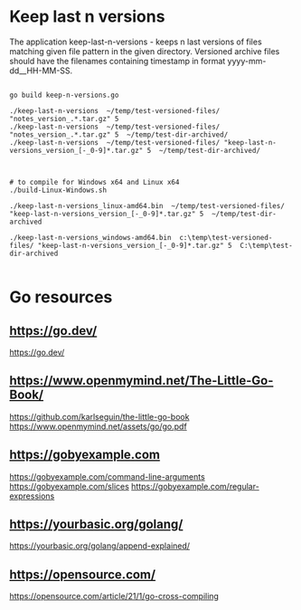 
# Keep last n versions 

The application keep-last-n-versions - keeps n last versions of files matching given file pattern in the given directory. 
Versioned archive files should have the filenames containing timestamp in format yyyy-mm-dd__HH-MM-SS. 

```

go build keep-n-versions.go 

./keep-last-n-versions  ~/temp/test-versioned-files/ "notes_version_.*.tar.gz" 5 
./keep-last-n-versions  ~/temp/test-versioned-files/ "notes_version_.*.tar.gz" 5  ~/temp/test-dir-archived/
./keep-last-n-versions  ~/temp/test-versioned-files/ "keep-last-n-versions_version_[-_0-9]*.tar.gz" 5  ~/temp/test-dir-archived/



# to compile for Windows x64 and Linux x64
./build-Linux-Windows.sh 

./keep-last-n-versions_linux-amd64.bin  ~/temp/test-versioned-files/ "keep-last-n-versions_version_[-_0-9]*.tar.gz" 5  ~/temp/test-dir-archived

./keep-last-n-versions_windows-amd64.bin  c:\temp\test-versioned-files/ "keep-last-n-versions_version_[-_0-9]*.tar.gz" 5  C:\temp\test-dir-archived


```

# Go resources 

## https://go.dev/

https://go.dev/


## https://www.openmymind.net/The-Little-Go-Book/

https://github.com/karlseguin/the-little-go-book
https://www.openmymind.net/assets/go/go.pdf

## https://gobyexample.com

https://gobyexample.com/command-line-arguments
https://gobyexample.com/slices
https://gobyexample.com/regular-expressions

## https://yourbasic.org/golang/

https://yourbasic.org/golang/append-explained/

## https://opensource.com/

https://opensource.com/article/21/1/go-cross-compiling
